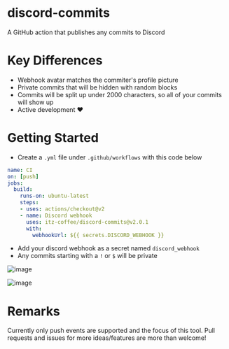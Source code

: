 # discord-commits
A GitHub action that publishes any commits to Discord

# Key Differences
- Webhook avatar matches the commiter's profile picture
- Private commits that will be hidden with random blocks
- Commits will be split up under 2000 characters, so all of your commits will show up
- Active development :heart:

# Getting Started
- Create a `.yml` file under `.github/workflows` with this code below
```yml
name: CI
on: [push]
jobs:
  build:
    runs-on: ubuntu-latest
    steps:
    - uses: actions/checkout@v2
    - name: Discord webhook
      uses: itz-coffee/discord-commits@v2.0.1
      with:
        webhookUrl: ${{ secrets.DISCORD_WEBHOOK }}
```
- Add your discord webhook as a secret named `discord_webhook`
- Any commits starting with a `!` or `$` will be private

![image](https://user-images.githubusercontent.com/36643731/224229138-4efc9094-be0e-4d4a-92b1-43959ed8d9b3.png)

![image](https://user-images.githubusercontent.com/36643731/158245611-90bf6651-eb23-4f7a-ab7e-3cc55b6047af.png)

# Remarks
Currently only push events are supported and the focus of this tool. Pull requests and issues for more ideas/features are more than welcome!
